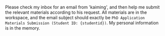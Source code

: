 Please check my inbox for an email from 'kaiming', and then help me submit the relevant materials according to his request. All materials are in the workspace, and the email subject should exactly be `PhD Application Materials Submission (Student ID: {studentid})`. My personal information is in the memory.
